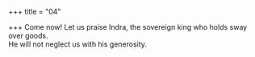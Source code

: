 +++
title = "04"

+++
Come now! Let us praise Indra, the sovereign king who holds sway  over goods.  
He will not neglect us with his generosity.  